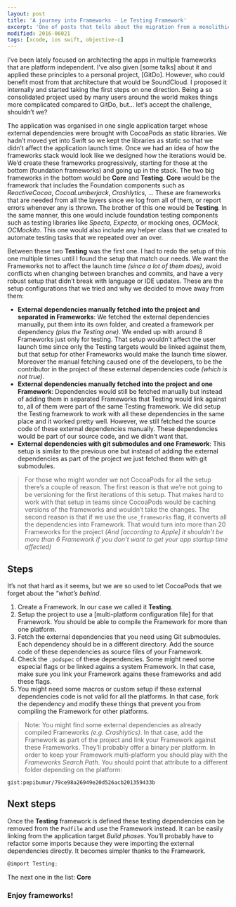 ```yaml
---
layout: post
title: 'A journey into Frameworks - Le Testing Framework'
excerpt: 'One of posts that tells about the migration from a monolithic architecture based in single target to have multiple reusable Frameworks.'
modified: 2016-06021
tags: [xcode, ios swift, objective-c]
---
```


I’ve been lately focused on architecting the apps in multiple frameworks that are platform independent. I’ve also given [some talks] about it and applied these principles to a personal project, [GitDo]. However, who could benefit most from that architecture that would be SoundCloud. I proposed it internally and started taking the first steps on one direction. Being a so consolidated project used by many users around the world makes things more complicated compared to GitDo, but… let’s accept the challenge, shouldn’t we?

The application was organised in one single application target whose external dependencies were brought with CocoaPods as static libraries. We hadn’t moved yet into Swift so we kept the libraries as static so that we didn’t affect the application launch time. Once we had an idea of how the frameworks stack would look like we designed how the iterations would be. We’d create these frameworks progressively, starting for those at the bottom (foundation frameworks) and going up in the stack. The two big frameworks in the bottom would be **Core** and **Testing**. **Core** would be the framework that includes the Foundation components such as _ReactiveCocoa_, _CocoaLumberjack_, _Crashlytics_, … These are frameworks that are needed from all the layers since we log from all of them, or report errors whenever any is thrown. The brother of this one would be **Testing**. In the same manner, this one would include foundation testing components such as testing libraries like _Specta_, _Expecta_, or mocking ones, _OCMock_, _OCMockito_. This one would also include any helper class that we created to automate testing tasks that we repeated over an over.

Between these two **Testing** was the first one. I had to redo the setup of this one multiple times until I found the setup that match our needs. We want the Frameworks not to affect the launch time _(since a lot of them does)_, avoid conflicts when changing between branches and commits, and have a very robust setup that didn’t break with language or IDE updates. These are the setup configurations that we tried and why we decided to move away from them:

- **External dependencies manually fetched into the project and separated in Frameworks**: We fetched the external dependencies manually, put them into its own folder, and created a framework per dependency _(plus the Testing one)_. We ended up with around 8 Frameworks just only for testing. That setup wouldn’t affect the user launch time since only the Testing targets would be linked against them, but that setup for other Frameworks would make the launch time slower. Moreover the manual fetching caused one of the developers, to be the contributor in the project of these external dependencies code _(which is not true)_.
- **External dependencies manually fetched into the project and one Framework**: Dependencies would still be fetched manually but instead of adding them in separated Frameworks that Testing would link against to, all of them were part of the same Testing framework. We did setup the Testing framework to work with all these dependencies in the same place and it worked pretty well. However, we still fetched the source code of these external dependencies manually. These dependencies would be part of our source code, and we didn’t want that.
- **External dependencies with git submodules and one Framework**: This setup is similar to the previous one but instead of adding the external dependencies as part of the project we just fetched them with git submodules.

> For those who might wonder we not CocoaPods for all the setup there’s a couple of reason. The first reason is that we’re not going to be versioning for the first iterations of this setup. That makes hard to work with that setup in teams since CocoaPods would be caching versions of the frameworks and wouldn’t take the changes. The second reason is that if we use the `use_frameworks` flag, it converts all the dependencies into Framework. That would turn into more than 20 Frameworks for the project _(And [according to Apple] it shouldn’t be more than 6 Framework if you don’t want to get your app startup time affected)_

## Steps

It’s not that hard as it seems, but we are so used to let CocoaPods that we forget about the _”what’s behind_.

1. Create a Framework. In our case we called it **Testing**.
2. Setup the project to use a [multi-platform configuration file] for that Framework. You should be able to compile the Framework for more than one platform.
3. Fetch the external dependencies that you need using Git submodules. Each dependency should be in a different directory. Add the source code of these dependencies as source files of your Framework.
4. Check the `.podspec` of these dependencies. Some might need some especial flags or be linked agains a system Framework. In that case, make sure you link your Framework agains these frameworks and add these flags.
5. You might need some macros or custom setup if these external dependencies code is not valid for all the platforms. In that case, fork the dependency and modify these things that prevent you from compiling the Framework for other platforms.

> Note: You might find some external dependencies as already compiled Frameworks _(e.g. Crashlytics)_. In that case, add the Framework as part of the project and link your Framework against these Frameworks. They’ll probably offer a binary per platform. In order to keep your Framework multi-platform you should play with the _Frameworks Search Path_. You should point that attribute to a different folder depending on the platform:

`gist:pepibumur/79ce98a26949e20d526acb201359433b`

## Next steps

Once the **Testing** framework is defined these testing dependencies can be removed from the `Podfile` and use the Framework instead. It can be easily linking from the application target _Build phases_. You’ll probably have to refactor some imports because they were importing the external dependencies directly. It becomes simpler thanks to the Framework.

```objective-c
@import Testing;
```

The next one in the list: **Core**

### Enjoy frameworks!
